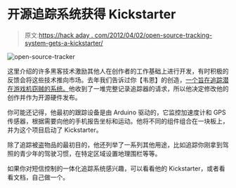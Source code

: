 # 开源追踪系统获得 Kickstarter

> 原文:[https://hack aday . com/2012/04/02/open-source-tracking-system-gets-a-kickstarter/](https://hackaday.com/2012/04/02/open-source-tracking-system-gets-a-kickstarter/)

![open-source-tracker](../Images/f4ee686d901ed30fc165fc19a4511f81.png "open-source-tracker")

这里介绍的许多黑客技术激励其他人在创作者的工作基础上进行开发，有时积极的反馈会将这些技术推向市场。去年我们告诉过你【韦恩】的创造，[一个旨在追踪潜在游戏机窃贼的系统。](http://hackaday.com/2011/09/30/fake-ps3-tracks-thieves-all-the-way-home/)他收到了一堆完整记录追踪器的请求，所以他决定修改他的创作并作为开源硬件发布。

你可能还记得，他最初的跟踪设备是由 Arduino 驱动的，它监控加速度计和 GPS 传感器，根据需要向他的手机报告坐标和运动。他将不同的组件组合在一块板上，并为这个项目启动了 Kickstarter。

除了追踪被盗物品的最初目的，他还列举了一系列其他用途，比如追踪你刚拿到驾照的青少年的驾驶习惯，在特定区域设置地理围栏等等。

如果你对短信控制的一体化追踪系统感兴趣，可以看看他的 Kickstarter，或者看看文档，自己做一个。